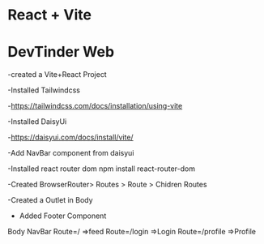 # React + Vite

# DevTinder Web

-created a Vite+React Project

-Installed Tailwindcss

-https://tailwindcss.com/docs/installation/using-vite

-Installed DaisyUi

-https://daisyui.com/docs/install/vite/

-Add NavBar component from daisyui

-Installed react router dom
    npm install react-router-dom

-Created BrowserRouter> Routes > Route > Chidren Routes 

-Created a Outlet in Body

- Added Footer Component




Body
    NavBar
    Route=/ =>feed
    Route=/login =>Login
    Route=/profile =>Profile
